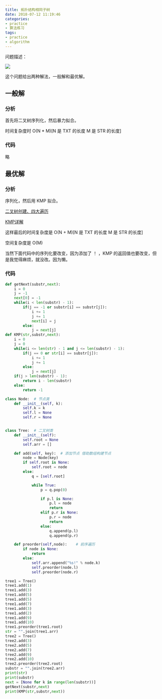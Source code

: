 ```yaml
---
title: 拓扑结构相同子树
date: 2018-07-12 11:19:46
categories:
- practice
- 算法练习
tags:
- practice
- algorithm
---
```

问题描述：

![](/images/practice/13_0.JPG)

<!-- more -->

这个问题给出两种解法，一般解和最优解。

## 一般解

### 分析

首先将二叉树序列化，然后暴力拟合。

时间复杂度时 O(N * M)[N 是 TXT 的长度 M 是 STR 的长度]

### 代码

略

## 最优解

### 分析

序列化，然后用 KMP 拟合。

[二叉树创建、四大遍历](https://benpaodewoniu.github.io/2018/06/30/practice3/)

[KMP详解](https://benpaodewoniu.github.io/2018/07/12/practice14/)

这样最后的时间复杂度是 O(N + M)[N 是 TXT 的长度 M 是 STR 的长度]

空间复杂度是 O(M)

当然下面代码中的序列化要改变，因为添加了 ！ ，KMP 的返回值也要改变，但是我觉得麻烦，就没改。因为懒。

### 代码

```python
def getNext(substr,next):
    i = 0
    j = -1
    next[0] = -1
    while(i < len(substr) - 1):
        if(j == -1 or substr[i] == substr[j]):
            i += 1
            j += 1
            next[i] = j
        else:
            j = next[j]
def KMP(str,substr,next):
    i = 0
    j = 0
    while(i <= len(str) - 1 and j <= len(substr) - 1):
        if(j == 0 or str[i] == substr[j]):
            i += 1
            j += 1
        else:
            j = next[j]
    if(j > len(substr) - 1):
        return i - len(substr)
    else:
        return -1

class Node:  # 节点类
    def __init__(self, k):
        self.k = k
        self.l = None
        self.r = None


class Tree:  # 二叉树类
    def __init__(self):
        self.root = None
        self.arr = []

    def add(self, key):  # 添加节点 借助数组构建节点
        node = Node(key)
        if self.root is None:
            self.root = node
        else:
            q = [self.root]

            while True:
                p = q.pop(0)

                if p.l is None:
                    p.l = node
                    return
                elif p.r is None:
                    p.r = node
                    return
                else:
                    q.append(p.l)
                    q.append(p.r)

    def preorder(self,node):	# 前序遍历
        if node is None:
            return
        else:
            self.arr.append("%s!" % node.k)
            self.preorder(node.l)
            self.preorder(node.r)

tree1 = Tree()
tree1.add(1)
tree1.add(3)
tree1.add(5)
tree1.add(5)
tree1.add(7)
tree1.add(3)
tree1.add(2)
tree1.add(9)
tree1.add(10)
tree1.preorder(tree1.root)
str = "".join(tree1.arr)
tree2 = Tree()
tree2.add(3)
tree2.add(5)
tree2.add(7)
tree2.add(9)
tree2.add(10)
tree2.preorder(tree2.root)
substr = "".join(tree2.arr)
print(str)
print(substr)
next = [None for k in range(len(substr))]
getNext(substr,next)
print(KMP(str,substr,next))
```
